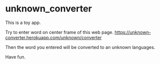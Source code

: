 # unknown_converter

This is a toy app.

Try to enter word on center frame of this web page.
https://unknown-converter.herokuapp.com/unknown/converter

Then the word you entered will be converted to an unknown languages.

Have fun.
